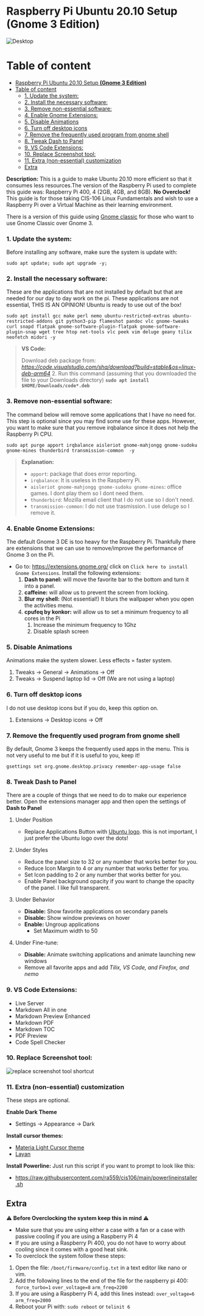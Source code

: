 # Raspberry Pi Ubuntu 20.10 Setup **(Gnome 3 Edition)**
![Desktop](imgs/desktop.png)

# Table of content
- [Raspberry Pi Ubuntu 20.10 Setup **(Gnome 3 Edition)**](#raspberry-pi-ubuntu-2010-setup-gnome-3-edition)
- [Table of content](#table-of-content)
    - [1. Update the system:](#1-update-the-system)
    - [2. Install the necessary software:](#2-install-the-necessary-software)
    - [3. Remove non-essential software:](#3-remove-non-essential-software)
    - [4. Enable Gnome Extensions:](#4-enable-gnome-extensions)
    - [5. Disable Animations](#5-disable-animations)
    - [6. Turn off desktop icons](#6-turn-off-desktop-icons)
    - [7. Remove the frequently used program from gnome shell](#7-remove-the-frequently-used-program-from-gnome-shell)
    - [8. Tweak Dash to Panel](#8-tweak-dash-to-panel)
    - [9.  VS Code Extensions:](#9--vs-code-extensions)
    - [10.  Replace Screenshot tool:](#10--replace-screenshot-tool)
    - [11.  Extra (non-essential) customization](#11--extra-non-essential-customization)
  - [Extra](#extra)


**Description:**
This is a guide to make Ubuntu 20.10 more efficient so that it consumes less resources.The version of the Raspberry Pi used to complete this guide was: Raspberry Pi 400, 4 (2GB, 4GB, and 8GB). **No Overclock!**
This guide is for those taking CIS-106 Linux Fundamentals and wish to use a Raspberry Pi over a Virtual Machine as their learning environment.

There is a version of this guide using [Gnome classic](pi-ubuntu-gnome-classic.md) for those who want to use Gnome Classic over Gnome 3.

### 1. Update the system: 
Before installing any software, make sure the system is update with: 

`sudo apt update; sudo apt upgrade -y;`

### 2. Install the necessary software:
These are the applications that are not installed by default but that are needed for our day to day work on the pi. These applications are not essential, THIS IS AN OPINION! Ubuntu is ready to use out of the box!

`sudo apt install gcc make perl nemo ubuntu-restricted-extras ubuntu-restricted-addons git python3-pip flameshot pandoc vlc gnome-tweaks curl snapd flatpak gnome-software-plugin-flatpak gnome-software-plugin-snap wget tree htop net-tools vlc peek vim deluge geany tilix neofetch midori -y`

>**VS Code:**
>
>Download deb package from: *https://code.visualstudio.com/sha/download?build=stable&os=linux-deb-arm64*
>2. Run this command (assuming that you downloaded the file to your Downloads directory) 
>**`sudo apt install $HOME/Downloads/code*.deb`**

### 3. Remove non-essential software:
The command below will remove some applications that I have no need for. This step is optional since you may find some use for these apps. However, you want to make sure that you remove irqbalance since it does not help the Raspberry Pi CPU.

`sudo apt purge apport irqbalance aisleriot gnome-mahjongg gnome-sudoku gnome-mines thunderbird transmission-common  -y`

>**Explanation:**
>* `apport`: package that does error reporting.
>* `irqbalance`: It is useless in the Raspberry Pi.
>* `aisleriot gnome-mahjongg gnome-sudoku gnome-mines`: office games. I dont play them so I dont need them.
>* `thunderbird`: Mozilla email client that I do not use so I don't need.
>* `transmission-common`: I do not use trasmission. I use deluge so I remove it.

### 4. Enable Gnome Extensions:
The default Gnome 3 DE is too heavy for the Raspberry Pi. Thankfully there are extensions that we can use to remove/improve the performance of Gnome 3 on the Pi.
* Go to: https://extensions.gnome.org/ click on `Click here to install Gnome Extensions`. Install the following extensions:
   1. **Dash to panel:** will move the favorite bar to the bottom and turn it into a panel.
   2. **caffeine:** will allow us to prevent the screen from locking.
   3. **Blur my shell:** (Not essential!) It blurs the wallpaper when you open the activities menu.
   4. **cpufeq by konkor:** will allow us to set a minimum frequency to all cores in the Pi
      1. Increase the minimum frequency to 1Ghz
      2. Disable splash screen

###  5. Disable Animations
Animations make the system slower. Less effects = faster system.
   1. Tweaks -> General -> Animations -> Off
   2. Tweaks -> Suspend laptop lid -> Off (We are not using a laptop)

### 6. Turn off desktop icons
I do not use desktop icons but if you do, keep this option on.
   1. Extensions -> Desktop icons -> Off

### 7. Remove the frequently used program from gnome shell
By default, Gnome 3 keeps the frequently used apps in the menu. This is not very useful to me but if it is useful to you, keep it!

`gsettings set org.gnome.desktop.privacy remember-app-usage false`

### 8. Tweak Dash to Panel
There are a couple of things that we need to do to make our experience better. Open the extensions manager app and then open the settings of **Dash to Panel**
   1. Under Position
      * Replace Applications Button with [Ubuntu logo](https://assets.ubuntu.com/v1/29985a98-ubuntu-logo32.png). this is not important, I just prefer the Ubuntu logo over the dots!
   
   2. Under Styles
      * Reduce the panel size to 32 or any number that works better for you.
      * Reduce Icon Margin to 4 or any number that works better for you.
      * Set Icon padding to 2 or any number that works better for you.
      * Enable Panel background opacity if you want to change the opacity of the panel. I like full transparent.
   
   3. Under Behavior
      * **Disable:** Show favorite applications on secondary panels
      * **Disable:** Show window previews on hover
      * **Enable:** Ungroup applications
        * Set Maximum width to 50
   
   4. Under Fine-tune:
      * **Disable:** Animate switching applications and animate launching new windows
      * Remove all favorite apps and add *Tilix, VS Code, and Firefox, and nemo*
   
### 9.  VS Code Extensions:
   * Live Server
   * Markdown All in one
   * Markdown Preview Enhanced
   * Markdown PDF
   * Markdown TOC
   * PDF Preview
   * Code Spell Checker

### 10.  Replace Screenshot tool:
![replace screenshot tool shortcut](imgs/settingflameshot.gif)


### 11.  Extra (non-essential) customization
These steps are optional.

**Enable Dark Theme**
* Settings -> Appearance -> Dark 

**Install cursor themes:**
* [Materia Light Cursor theme](https://www.gnome-look.org/p/1346778/)
* [Layan](https://www.gnome-look.org/p/1365214/)

**Install Powerline:**
Just run this script if you want to prompt to look like this:
* https://raw.githubusercontent.com/ra559/cis106/main/powerlineinstaller.sh

## Extra
:warning: **Before Overclocking the system keep this in mind** :warning:
* Make sure that you are using either a case with a fan or a case with passive cooling if you are using a Raspberry Pi 4
* If you are using a Raspberry Pi 400, you do not have to worry about cooling since it comes with a good heat sink.
* To overclock the system follow these steps:
1. Open the file: `/boot/firmware/config.txt` in a text editor like nano or vim.
2. Add the following lines to the end of the file for the raspberry pi 400:
`force_turbo=1`
`over_voltage=8`
`arm_freq=2200`
3. If you are using a Raspberry Pi 4, add this lines instead:
`over_voltage=6`
`arm_freq=2000`
4. Reboot your Pi with: `sudo reboot` or `telinit 6`